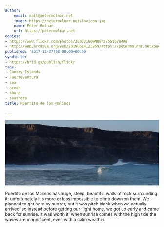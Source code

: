 ```yaml
---
author:
    email: mail@petermolnar.net
    image: https://petermolnar.net/favicon.jpg
    name: Peter Molnar
    url: https://petermolnar.net
copies:
- https://www.flickr.com/photos/36003160@N08/27551678499
- http://web.archive.org/web/20190624125959/https://petermolnar.net/puertito-de-los-molinos/
published: '2017-12-27T08:00:00+00:00'
syndicate:
- https://brid.gy/publish/flickr
tags:
- Canary Islands
- Fuerteventura
- sea
- ocean
- shore
- seashore
title: Puertito de los Molinos

---
```


![](puertito-de-los-molinos.jpg)

Puertito de los Molinos has huge, steep, beautiful walls of rock
surrounding it; unfortunately it's more or less impossible to climb down
on them. We planned to get here by sunset, but it was pitch black when
we actually arrived, so instead before getting our flight home, we got
up early and came back for sunrise. It was worth it: when sunrise comes
with the high tide the waves are magnificent, even with a calm weather.